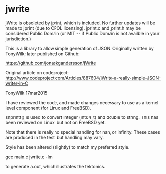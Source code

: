 # jwrite
jWrite is obsoleted by jprint, which is 
included. No further updates will be made to jprint (due to CPOL licensing). jprint.c and jprint.h may be considered Public Domain (or MIT -- if Public Domain is not availble in your jurisdiction.)

This is a library to allow simple generation of JSON. Originally
written by TonyWilk; later published on Github: 

https://github.com/jonaskgandersson/jWrite


Original article on codeproject: 
    http://www.codeproject.com/Articles/887604/jWrite-a-really-simple-JSON-writer-in-C

TonyWilk
17mar2015

I have reviewed the code, and made changes necessary to use as
a kernel level component (for Linux and FreeBSD).

snprintf() is used to convert integer (int64_t) and double to
string. This has been reviewed on Linux, but not on FreeBSD
yet.

Note that there is really no special handling for nan, or
infinity. These cases are produced in the test, but handling
may vary.

Style has been altered (slightly) to match my preferred style.

gcc main.c jwrite.c -lm

to generate a.out, which illustrates the tektonics.
